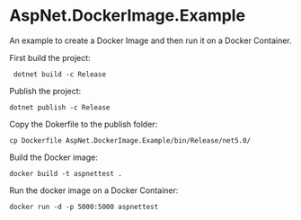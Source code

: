 # AspNet.DockerImage.Example
An example to create a Docker Image and then run it on a Docker Container.

First build the project:

``` dotnet build -c Release```

Publish the project:

``` dotnet publish -c Release ```

Copy the Dokerfile to the publish folder:

```
cp Dockerfile AspNet.DockerImage.Example/bin/Release/net5.0/
```

Build the Docker image:

```
docker build -t aspnettest . 
```

Run the docker image on a Docker Container:

```
docker run -d -p 5000:5000 aspnettest
```

